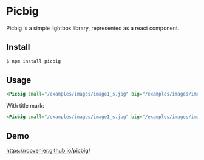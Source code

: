 # Picbig

Picbig is a simple lightbox library, represented as a react component.

## Install

```sh
$ npm install picbig
```

## Usage

```xml
<Picbig small="/examples/images/image1_s.jpg" big="/examples/images/image1_b.jpg" />
```

With title mark:

```xml
<Picbig small="/examples/images/image1_s.jpg" big="/examples/images/image1_b.jpg" title="Star Wars" />
```

## Demo

https://roovenier.github.io/picbig/

